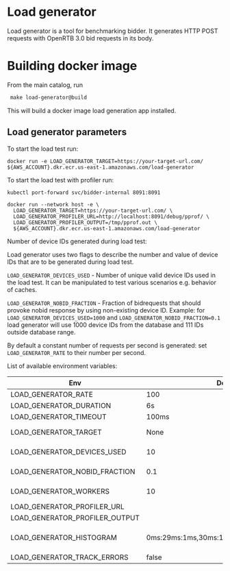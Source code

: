 # Load generator

Load generator is a tool for benchmarking bidder. It generates HTTP POST requests with OpenRTB 3.0 bid requests in its body.

# Building docker image
From the main catalog, run
```makefile
 make load-generator@build
```

This will build a docker image load generation app installed.

## Load generator parameters

To start the load test run:
```shell
docker run -e LOAD_GENERATOR_TARGET=https://your-target-url.com/ ${AWS_ACCOUNT}.dkr.ecr.us-east-1.amazonaws.com/load-generator
```

To start the load test with profiler run:
```shell
kubectl port-forward svc/bidder-internal 8091:8091

docker run --network host -e \
  LOAD_GENERATOR_TARGET=https://your-target-url.com/ \
  LOAD_GENERATOR_PROFILER_URL=http://localhost:8091/debug/pprof/ \
  LOAD_GENERATOR_PROFILER_OUTPUT=/tmp/pprof.out \
  ${AWS_ACCOUNT}.dkr.ecr.us-east-1.amazonaws.com/load-generator
```

Number of device IDs generated during load test:

Load generator uses two flags to describe the number and value of device IDs that are to be 
generated during load test.

`LOAD_GENERATOR_DEVICES_USED` - Number of unique valid device IDs used in the load test. It can 
be manipulated to test various scenarios e.g. behavior of caches.

`LOAD_GENERATOR_NOBID_FRACTION` - Fraction of bidrequests that should provoke nobid response by 
using non-existing device ID. Example: for `LOAD_GENERATOR_DEVICES_USED=1000` and 
`LOAD_GENERATOR_NOBID_FRACTION=0.1` load generator will use 1000 device IDs from the database and
111 IDs outside database range.

By default a constant number of requests per second is generated: set `LOAD_GENERATOR_RATE` to their number per
second.

List of available environment variables:

| Env                            | Default Value                                 | Description                                                      |
| -------------------------------|-----------------------------------------------| -----------------------------------------------------------------|
| LOAD_GENERATOR_RATE            | 100                                           | number of requests per second                                    |
| LOAD_GENERATOR_DURATION        | 6s                                            | duration of load test in seconds                                 |
| LOAD_GENERATOR_TIMEOUT         | 100ms                                         | request timeout                                                  |
| LOAD_GENERATOR_TARGET          | None                                          | URL to the bidder Open RTB endpoint                              |
| LOAD_GENERATOR_DEVICES_USED    | 10                                            | number of device ids that can be generated                       |
| LOAD_GENERATOR_NOBID_FRACTION  | 0.1                                           | fraction of bidrequests that should provoke nobid response       |
| LOAD_GENERATOR_WORKERS         | 10                                            | the number of workers used in the attack                         |
| LOAD_GENERATOR_PROFILER_URL    |                                               | URL of the profiler endpoints                                    |
| LOAD_GENERATOR_PROFILER_OUTPUT |                                               | File path to save pprof output to                                |
| LOAD_GENERATOR_HISTOGRAM       | 0ms:29ms:1ms,30ms:100ms:2ms,110ms:1000ms:10ms | Histogram buckets spec. in format 'FROM:TO:SIZE,FROM:TO:SIZE...' |
| LOAD_GENERATOR_TRACK_ERRORS    | false                                         | Enable request error tracking                                    |
